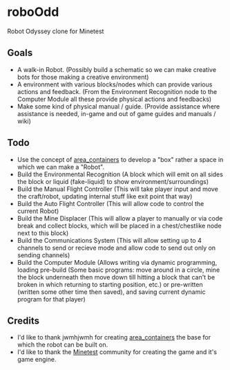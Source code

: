 # roboOdd
Robot Odyssey clone for Minetest

## Goals

* A walk-in Robot. (Possibly build a schematic so we can make creative bots for those making a creative environment)
* A environment with various blocks/nodes which can provide various actions and feedback. (From the Environment Recognition node to the Computer Module all these provide physical actions and feedbacks)
* Make some kind of physical manual / guide. (Provide assistance where assistance is needed, in-game and out of game guides and manuals / wiki)

## Todo

* Use the concept of [area_containers](https://github.com/TurkeyMcMac/area_containers) to develop a "box" rather a space in which we can make a "Robot".
* Build the Environmental Recognition (A block which will emit on all sides the block or liquid (fake-liquid) to show environment/surroundings)
* Build the Manual Flight Controller (This will take player input and move the craft/robot, updating internal stuff like exit point that way)
* Build the Auto Flight Controller (This will allow code to control the current Robot)
* Build the Mine Displacer (This will allow a player to manually or via code break and collect blocks, which will be placed in a chest/chestlike node next to this block)
* Build the Communications System (This will allow setting up to 4 channels to send or recieve mode and allow code to send out only on sending channels)
* Build the Computer Module (Allows writing via dynamic programming, loading pre-build (Some basic programs: move around in a circle, mine the block underneath then move down till hitting a block that can't be broken in which returning to starting position, etc.) or pre-written (written some other time then saved), and saving current dynamic program for that player)

## Credits

* I'd like to thank jwmhjwmh for creating [area_containers](https://github.com/TurkeyMcMac/area_containers) the base for which the robot can be built on.
* I'd like to thank the [Minetest](https://github.com/minetest/minetest) community for creating the game and it's game engine.

